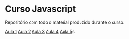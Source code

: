 # Curso Javascript
Repositório com todo o material produzido durante o curso.

[Aula 1](Aula-01)
[Aula 2](Aula-02)
[Aula 3](Aula-03)
[Aula 4](Aula-04)
[Aula 5](Aula-05)s
